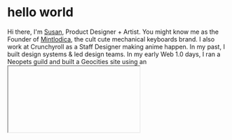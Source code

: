 # hello world

<p>
  Hi there, I'm <a href="https://bysusanlin.com">Susan</a>, Product Designer + Artist. You might know me as the Founder of  <a href="https://mintlodica.com">Mintlodica</a>, the cult cute mechanical keyboards brand. I also work at Crunchyroll as a Staff Designer making anime happen. In my past, I built design systems & led design teams. In my early Web 1.0 days, I ran a Neopets guild and built a Geocities site using an <code><iframe></code> layout. This was the beginning of my love for the web.
</p>

<hr>

<p align="center">
  <a href="https://mintlodica.com"><kbd>shop mechanical keyboards</kbd></a> ✵ <a href="https://bysusanlin.com"><kbd>visit my internet place</kbd></a> ✵ <a href="https://crunchyroll.com"><kbd>watch some anime</kbd></a>
</p>

<hr>

<img src="https://xoxo-media.sfo2.cdn.digitaloceanspaces.com/media_attachments/files/111/988/322/713/226/529/original/2fb22356944e7fc4.jpg" alt="Mechanical keyboard top down."/>
